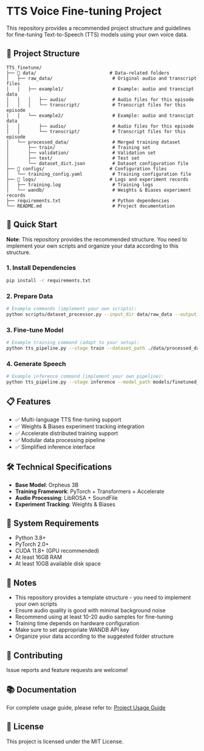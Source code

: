 # TTS Voice Fine-tuning Project

This repository provides a recommended project structure and guidelines for fine-tuning Text-to-Speech (TTS) models using your own voice data.

## 📁 Project Structure

```
TTS_finetune/
├── 📂 data/                           # Data-related folders
│   ├── raw_data/                      # Original audio and transcript files
│   │   ├── example1/                  # Example: audio and transcipt data
│   │   │   ├── audio/                 # Audio files for this episode
│   │   │   └── transcript/            # Transcript files for this episode
│   │   └── example2/                  # Example: audio and transcipt data
│   │       ├── audio/                 # Audio files for this episode
│   │       └── transcript/            # Transcript files for this episode
│   └── processed_data/                # Merged training dataset
│       ├── train/                     # Training set
│       ├── validation/                # Validation set
│       ├── test/                      # Test set
│       └── dataset_dict.json          # Dataset configuration file
├── 📂 configs/                        # Configuration files
│   └── training_config.yaml           # Training configuration file
├── 📂 logs/                           # Logs and experiment records
│   ├── training.log                   # Training logs
│   └── wandb/                         # Weights & Biases experiment records
├── requirements.txt                   # Python dependencies
└── README.md                          # Project documentation
```

## 🚀 Quick Start

**Note**: This repository provides the recommended structure. You need to implement your own scripts and organize your data according to this structure.

### 1. Install Dependencies
```bash
pip install -r requirements.txt
```

### 2. Prepare Data
```bash
# Example commands (implement your own scripts):
python scripts/dataset_processor.py --input_dir data/raw_data --output_dir data/processed_data
```

### 3. Fine-tune Model
```bash
# Example training command (adapt to your setup):
python tts_pipeline.py --stage train --dataset_path ./data/processed_dataset
```

### 4. Generate Speech
```bash
# Example inference command (implement your own pipeline):
python tts_pipeline.py --stage inference --model_path models/finetuned_model--prompt "This is not just voice synthesis — it is signal extraction. We began with raw, noisy audio from real-world conversations, meetings, and phone calls, and fine-tuned it into a voice that is clear, responsive, and context-aware." --audio_output generated_audio.wav
```

## 📋 Features

- ✅ Multi-language TTS fine-tuning support
- ✅ Weights & Biases experiment tracking integration
- ✅ Accelerate distributed training support
- ✅ Modular data processing pipeline
- ✅ Simplified inference interface

## 🛠️ Technical Specifications

- **Base Model**: Orpheus 3B
- **Training Framework**: PyTorch + Transformers + Accelerate
- **Audio Processing**: LibROSA + SoundFile
- **Experiment Tracking**: Weights & Biases



## 🔧 System Requirements

- Python 3.8+
- PyTorch 2.0+
- CUDA 11.8+ (GPU recommended)
- At least 16GB RAM
- At least 10GB available disk space

## 📝 Notes

- This repository provides a template structure - you need to implement your own scripts
- Ensure audio quality is good with minimal background noise
- Recommend using at least 10-20 audio samples for fine-tuning
- Training time depends on hardware configuration
- Make sure to set appropriate WANDB API key
- Organize your data according to the suggested folder structure

## 🤝 Contributing

Issue reports and feature requests are welcome!

## 📚 Documentation

For complete usage guide, please refer to: [Project Usage Guide](docs/PROJECT_GUIDE.md)

## 📄 License

This project is licensed under the MIT License. 